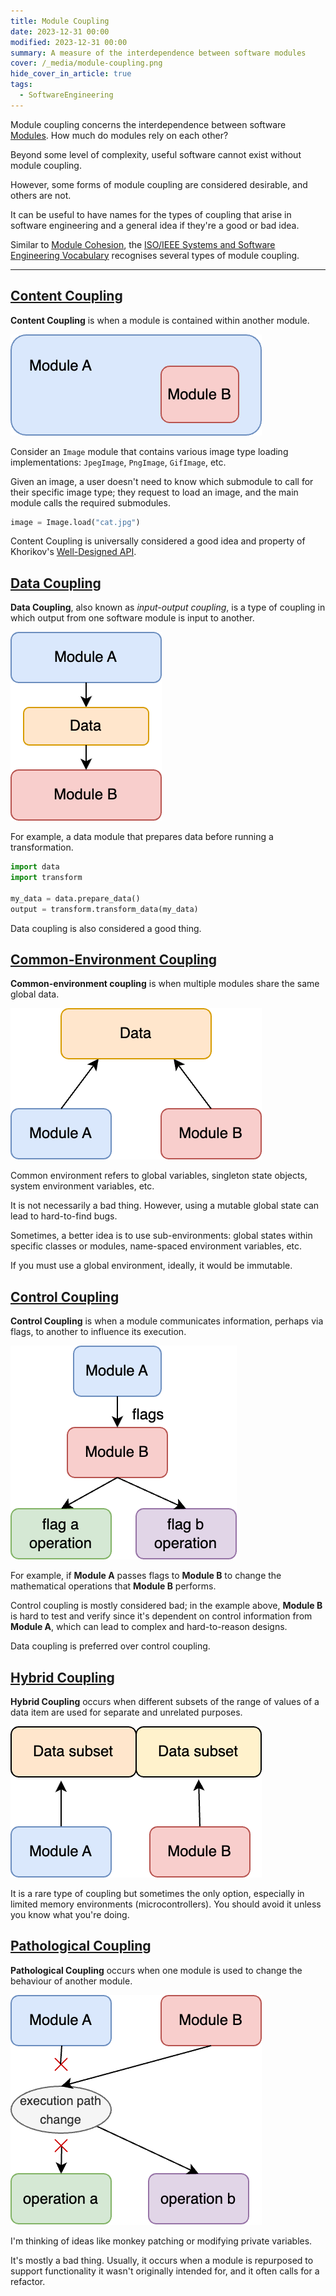 ```yaml
---
title: Module Coupling
date: 2023-12-31 00:00
modified: 2023-12-31 00:00
summary: A measure of the interdependence between software modules
cover: /_media/module-coupling.png
hide_cover_in_article: true
tags:
  - SoftwareEngineering
---
```


Module coupling concerns the interdependence between software [Modules](module.md). How much do modules rely on each other?

Beyond some level of complexity, useful software cannot exist without module coupling.

However, some forms of module coupling are considered desirable, and others are not.

It can be useful to have names for the types of coupling that arise in software engineering and a general idea if they're a good or bad idea.

Similar to [Module Cohesion](module-cohesion.md), the [ISO/IEEE Systems and Software Engineering Vocabulary](https://www.iso.org/obp/ui/#iso:std:iso-iec-ieee:24765:en) recognises several types of module coupling.

---

## [Content Coupling](content-coupling.md)

**Content Coupling** is when a module is contained within another module.

![Diagram to represent Content Coupling](../_media/content-coupling.png)

Consider an `Image` module that contains various image type loading implementations: `JpegImage`, `PngImage`, `GifImage`, etc.

Given an image, a user doesn't need to know which submodule to call for their specific image type; they request to load an image, and the main module calls the required submodules.

```python
image = Image.load("cat.jpg")
```

Content Coupling is universally considered a good idea and property of Khorikov's [Well-Designed API](well-designed-api.md).

## [Data Coupling](data-coupling.md)

**Data Coupling**, also known as *input-output coupling*, is a type of coupling in which output from one software module is input to another.

![Diagram to represent Data Coupling](../_media/data-coupling.png)

For example, a data module that prepares data before running a transformation.

```python
import data
import transform

my_data = data.prepare_data()
output = transform.transform_data(my_data)
```

Data coupling is also considered a good thing.

## [Common-Environment Coupling](common-environment-coupling.md)

**Common-environment coupling** is when multiple modules share the same global data.

![Diagram to represent Common-Environment Coupling](../_media/common-environment-coupling.png)

Common environment refers to global variables, singleton state objects, system environment variables, etc.

It is not necessarily a bad thing. However, using a mutable global state can lead to hard-to-find bugs.

Sometimes, a better idea is to use sub-environments: global states within specific classes or modules, name-spaced environment variables, etc.

If you must use a global environment, ideally, it would be immutable.

## [Control Coupling](control-coupling.md)

**Control Coupling** is when a module communicates information, perhaps via flags, to another to influence its execution.

![Diagram to represent Control Coupling](../_media/control-coupling%20(1).png)

For example, if **Module A** passes flags to **Module B** to change the mathematical operations that **Module B** performs.

Control coupling is mostly considered bad; in the example above, **Module B** is hard to test and verify since it's dependent on control information from **Module A**, which can lead to complex and hard-to-reason designs.

Data coupling is preferred over control coupling.

## [Hybrid Coupling](hybrid-coupling.md)

**Hybrid Coupling** occurs when different subsets of the range of values of a data item are used for separate and unrelated purposes.

![Diagram to represent Hybrid Coupling](../_media/hybrid-coupling%20(1).png)

It is a rare type of coupling but sometimes the only option, especially in limited memory environments (microcontrollers). You should avoid it unless you know what you're doing.

## [Pathological Coupling](pathological-coupling.md)

**Pathological Coupling** occurs when one module is used to change the behaviour of another module.

![Diagram to represent Pathological Coupling](../_media/pathological-coupling.png)

I'm thinking of ideas like monkey patching or modifying private variables.

It's mostly a bad thing. Usually, it occurs when a module is repurposed to support functionality it wasn't originally intended for, and it often calls for a refactor.

